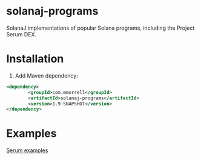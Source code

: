 # solanaj-programs

SolanaJ implementations of popular Solana programs, including the Project Serum DEX.

# Installation
1. Add Maven dependency:

```xml
<dependency>
        <groupId>com.mmorrell</groupId>
        <artifactId>solanaj-programs</artifactId>
        <version>1.9-SNAPSHOT</version>
</dependency>
```

# Examples
[Serum examples](https://github.com/skynetcap/solanaj-programs/blob/master/serum/README.md)
